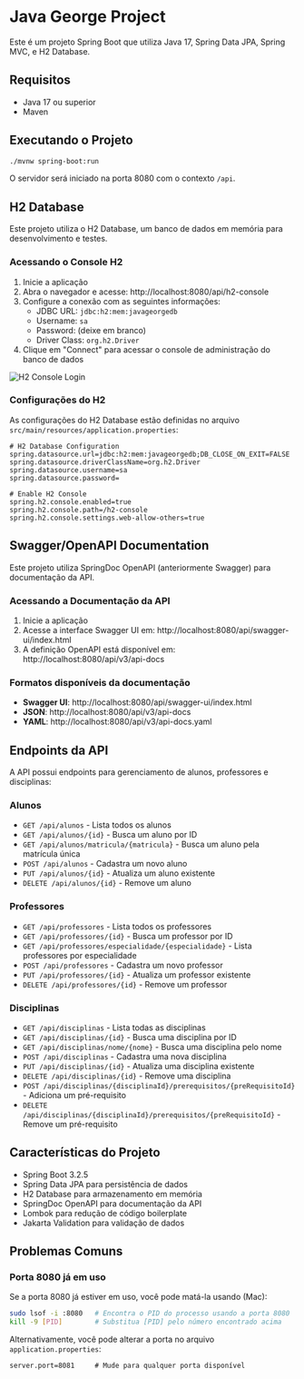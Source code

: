 # Java George Project

Este é um projeto Spring Boot que utiliza Java 17, Spring Data JPA, Spring MVC, e H2 Database.

## Requisitos

- Java 17 ou superior
- Maven

## Executando o Projeto

```bash
./mvnw spring-boot:run
```

O servidor será iniciado na porta 8080 com o contexto `/api`.

## H2 Database

Este projeto utiliza o H2 Database, um banco de dados em memória para desenvolvimento e testes.

### Acessando o Console H2

1. Inicie a aplicação
2. Abra o navegador e acesse: http://localhost:8080/api/h2-console
3. Configure a conexão com as seguintes informações:
   - JDBC URL: `jdbc:h2:mem:javageorgedb`
   - Username: `sa`
   - Password: (deixe em branco)
   - Driver Class: `org.h2.Driver`
4. Clique em "Connect" para acessar o console de administração do banco de dados

![H2 Console Login](https://raw.githubusercontent.com/h2database/h2database/master/h2/src/docsrc/images/console-2.png)

### Configurações do H2

As configurações do H2 Database estão definidas no arquivo `src/main/resources/application.properties`:

```properties
# H2 Database Configuration
spring.datasource.url=jdbc:h2:mem:javageorgedb;DB_CLOSE_ON_EXIT=FALSE
spring.datasource.driverClassName=org.h2.Driver
spring.datasource.username=sa
spring.datasource.password=

# Enable H2 Console
spring.h2.console.enabled=true
spring.h2.console.path=/h2-console
spring.h2.console.settings.web-allow-others=true
```

## Swagger/OpenAPI Documentation

Este projeto utiliza SpringDoc OpenAPI (anteriormente Swagger) para documentação da API.

### Acessando a Documentação da API

1. Inicie a aplicação
2. Acesse a interface Swagger UI em: http://localhost:8080/api/swagger-ui/index.html
3. A definição OpenAPI está disponível em: http://localhost:8080/api/v3/api-docs

### Formatos disponíveis da documentação

- **Swagger UI**: http://localhost:8080/api/swagger-ui/index.html
- **JSON**: http://localhost:8080/api/v3/api-docs
- **YAML**: http://localhost:8080/api/v3/api-docs.yaml

## Endpoints da API

A API possui endpoints para gerenciamento de alunos, professores e disciplinas:

### Alunos
- `GET /api/alunos` - Lista todos os alunos
- `GET /api/alunos/{id}` - Busca um aluno por ID
- `GET /api/alunos/matricula/{matricula}` - Busca um aluno pela matrícula única
- `POST /api/alunos` - Cadastra um novo aluno
- `PUT /api/alunos/{id}` - Atualiza um aluno existente
- `DELETE /api/alunos/{id}` - Remove um aluno

### Professores
- `GET /api/professores` - Lista todos os professores
- `GET /api/professores/{id}` - Busca um professor por ID
- `GET /api/professores/especialidade/{especialidade}` - Lista professores por especialidade
- `POST /api/professores` - Cadastra um novo professor
- `PUT /api/professores/{id}` - Atualiza um professor existente
- `DELETE /api/professores/{id}` - Remove um professor

### Disciplinas
- `GET /api/disciplinas` - Lista todas as disciplinas
- `GET /api/disciplinas/{id}` - Busca uma disciplina por ID
- `GET /api/disciplinas/nome/{nome}` - Busca uma disciplina pelo nome
- `POST /api/disciplinas` - Cadastra uma nova disciplina
- `PUT /api/disciplinas/{id}` - Atualiza uma disciplina existente
- `DELETE /api/disciplinas/{id}` - Remove uma disciplina
- `POST /api/disciplinas/{disciplinaId}/prerequisitos/{preRequisitoId}` - Adiciona um pré-requisito
- `DELETE /api/disciplinas/{disciplinaId}/prerequisitos/{preRequisitoId}` - Remove um pré-requisito

## Características do Projeto

- Spring Boot 3.2.5
- Spring Data JPA para persistência de dados
- H2 Database para armazenamento em memória
- SpringDoc OpenAPI para documentação da API
- Lombok para redução de código boilerplate
- Jakarta Validation para validação de dados

## Problemas Comuns

### Porta 8080 já em uso

Se a porta 8080 já estiver em uso, você pode matá-la usando (Mac):

```bash
sudo lsof -i :8080   # Encontra o PID do processo usando a porta 8080
kill -9 [PID]        # Substitua [PID] pelo número encontrado acima
```

Alternativamente, você pode alterar a porta no arquivo `application.properties`:

```properties
server.port=8081     # Mude para qualquer porta disponível
```
